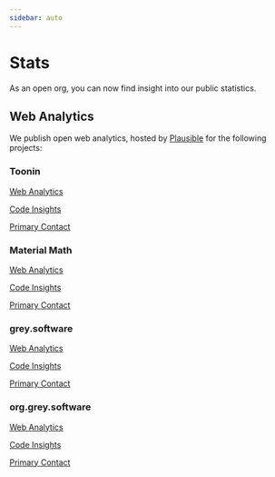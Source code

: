 ```yaml
---
sidebar: auto
---
```


# Stats

As an open org, you can now find insight into our public statistics. 

## Web Analytics

We publish open web analytics, hosted by [Plausible](https://www.plausible.io) for the following projects:

### Toonin

[Web Analytics](https://plausible.io/toonin.ml)

[Code Insights](https://github.com/grey-software/toonin/pulse) 

[Primary Contact](https://github.com/ArsalaBangash)

### Material Math

[Web Analytics](https://plausible.io/material-math.grey.software)

[Code Insights](https://github.com/grey-software/material-math/pulse) 

[Primary Contact](https://github.com/milindvishnoi)

### grey.software

[Web Analytics](https://plausible.io/grey.software)

[Code Insights](https://github.com/grey-software/grey.software/pulse) 

[Primary Contact](https://github.com/itsninaricci29)

### org.grey.software

[Web Analytics](https://plausible.io/org.grey.software)

[Code Insights](https://github.com/grey-software/org/pulse) 

[Primary Contact](https://github.com/ArsalaBangash)